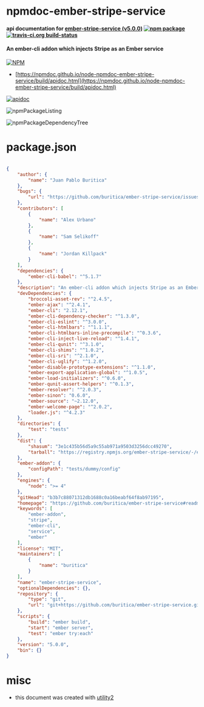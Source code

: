 # npmdoc-ember-stripe-service

#### api documentation for  [ember-stripe-service (v5.0.0)](https://github.com/buritica/ember-stripe-service#readme)  [![npm package](https://img.shields.io/npm/v/npmdoc-ember-stripe-service.svg?style=flat-square)](https://www.npmjs.org/package/npmdoc-ember-stripe-service) [![travis-ci.org build-status](https://api.travis-ci.org/npmdoc/node-npmdoc-ember-stripe-service.svg)](https://travis-ci.org/npmdoc/node-npmdoc-ember-stripe-service)

#### An ember-cli addon which injects Stripe as an Ember service

[![NPM](https://nodei.co/npm/ember-stripe-service.png?downloads=true&downloadRank=true&stars=true)](https://www.npmjs.com/package/ember-stripe-service)

- [https://npmdoc.github.io/node-npmdoc-ember-stripe-service/build/apidoc.html](https://npmdoc.github.io/node-npmdoc-ember-stripe-service/build/apidoc.html)

[![apidoc](https://npmdoc.github.io/node-npmdoc-ember-stripe-service/build/screenCapture.buildCi.browser.%252Ftmp%252Fbuild%252Fapidoc.html.png)](https://npmdoc.github.io/node-npmdoc-ember-stripe-service/build/apidoc.html)

![npmPackageListing](https://npmdoc.github.io/node-npmdoc-ember-stripe-service/build/screenCapture.npmPackageListing.svg)

![npmPackageDependencyTree](https://npmdoc.github.io/node-npmdoc-ember-stripe-service/build/screenCapture.npmPackageDependencyTree.svg)



# package.json

```json

{
    "author": {
        "name": "Juan Pablo Buritica"
    },
    "bugs": {
        "url": "https://github.com/buritica/ember-stripe-service/issues"
    },
    "contributors": [
        {
            "name": "Alex Urbano"
        },
        {
            "name": "Sam Selikoff"
        },
        {
            "name": "Jordan Killpack"
        }
    ],
    "dependencies": {
        "ember-cli-babel": "^5.1.7"
    },
    "description": "An ember-cli addon which injects Stripe as an Ember service",
    "devDependencies": {
        "broccoli-asset-rev": "^2.4.5",
        "ember-ajax": "^2.4.1",
        "ember-cli": "2.12.1",
        "ember-cli-dependency-checker": "^1.3.0",
        "ember-cli-eslint": "^3.0.0",
        "ember-cli-htmlbars": "^1.1.1",
        "ember-cli-htmlbars-inline-precompile": "^0.3.6",
        "ember-cli-inject-live-reload": "^1.4.1",
        "ember-cli-qunit": "^3.1.0",
        "ember-cli-shims": "^1.0.2",
        "ember-cli-sri": "^2.1.0",
        "ember-cli-uglify": "^1.2.0",
        "ember-disable-prototype-extensions": "^1.1.0",
        "ember-export-application-global": "^1.0.5",
        "ember-load-initializers": "^0.6.0",
        "ember-qunit-assert-helpers": "^0.1.3",
        "ember-resolver": "^2.0.3",
        "ember-sinon": "0.6.0",
        "ember-source": "~2.12.0",
        "ember-welcome-page": "^2.0.2",
        "loader.js": "^4.2.3"
    },
    "directories": {
        "test": "tests"
    },
    "dist": {
        "shasum": "3e1c435b56d5a9c55ab971a9503d3256dcc49270",
        "tarball": "https://registry.npmjs.org/ember-stripe-service/-/ember-stripe-service-5.0.0.tgz"
    },
    "ember-addon": {
        "configPath": "tests/dummy/config"
    },
    "engines": {
        "node": ">= 4"
    },
    "gitHead": "b3b7c88071312db1688c0a16beabf64f8ab97195",
    "homepage": "https://github.com/buritica/ember-stripe-service#readme",
    "keywords": [
        "ember-addon",
        "stripe",
        "ember-cli",
        "service",
        "ember"
    ],
    "license": "MIT",
    "maintainers": [
        {
            "name": "buritica"
        }
    ],
    "name": "ember-stripe-service",
    "optionalDependencies": {},
    "repository": {
        "type": "git",
        "url": "git+https://github.com/buritica/ember-stripe-service.git"
    },
    "scripts": {
        "build": "ember build",
        "start": "ember server",
        "test": "ember try:each"
    },
    "version": "5.0.0",
    "bin": {}
}
```



# misc
- this document was created with [utility2](https://github.com/kaizhu256/node-utility2)
